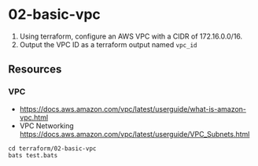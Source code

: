 # 02-basic-vpc

1. Using terraform, configure an AWS VPC with a CIDR of 172.16.0.0/16.
2. Output the VPC ID as a terraform output named `vpc_id`

## Resources

### VPC 

- https://docs.aws.amazon.com/vpc/latest/userguide/what-is-amazon-vpc.html
- VPC Networking
https://docs.aws.amazon.com/vpc/latest/userguide/VPC_Subnets.html

```
cd terraform/02-basic-vpc
bats test.bats
```
